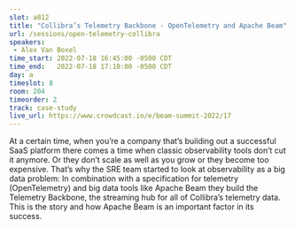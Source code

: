 ```yaml
---
slot: a812
title: "Collibra’s Telemetry Backbone - OpenTelemetry and Apache Beam"
url: /sessions/open-telemetry-collibra
speakers:
 - Alex Van Boxel
time_start: 2022-07-18 16:45:00 -0500 CDT
time_end:   2022-07-18 17:10:00 -0500 CDT
day: a
timeslot: 8
room: 204
timeorder: 2
track: case-study
live_url: https://www.crowdcast.io/e/beam-summit-2022/17
---
```


At a certain time, when you’re a company that’s building out a successful SaaS platform there comes a time when classic observability tools don’t cut it anymore. Or they don’t scale as well as you grow or they become too expensive. That’s why the SRE team started to look at observability as a big data problem: In combination with a specification for telemetry (OpenTelemetry) and big data tools like Apache Beam they build the Telemetry Backbone, the streaming hub for all of Collibra’s telemetry data. This is the story and how Apache Beam is an important factor in its success.